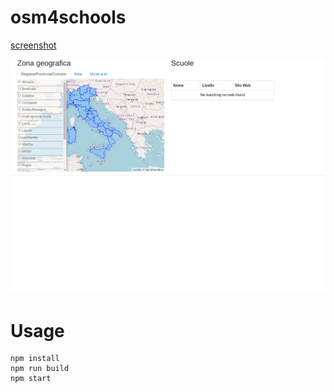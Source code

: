 # osm4schools

[screenshot](https://raw.githubusercontent.com/DigitalCommonsLab/osm4schools/master/screenshots/selections.gif)

![screenshot](screenshots/selections.gif)


# Usage

```
npm install
npm run build
npm start
```